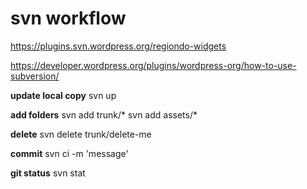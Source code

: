 # svn workflow

https://plugins.svn.wordpress.org/regiondo-widgets

https://developer.wordpress.org/plugins/wordpress-org/how-to-use-subversion/


**update local copy**
svn up

**add folders**
svn add trunk/*
svn add assets/*

**delete**
svn delete trunk/delete-me

**commit**
svn ci -m 'message'

**git status**
svn stat